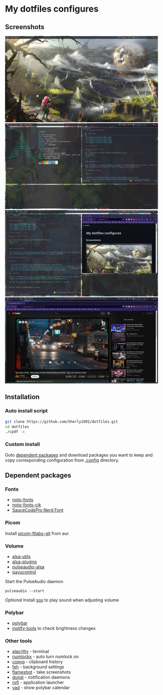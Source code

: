 # My dotfiles configures

## Screenshots

![](./imgs/screenshots/img_1.jpg)
![](./imgs/screenshots/img_2.jpg)
![](./imgs/screenshots/img_3.jpg)
![](./imgs/screenshots/img_4.jpg)

## Installation

### Auto install script
```sh
git clone https://github.com/Sherly1001/dotfiles.git
cd dotfiles
./cpdf -a
```

### Custom install

Goto [dependent packages](#dependent-packages) and download packages you want to keep and copy corresponding configuration from [.config](./.config) directory.

## Dependent packages

### Fonts

- [noto-fonts](https://www.archlinux.org/packages/extra/any/noto-fonts)
- [noto-fonts-cjk](https://www.archlinux.org/packages/extra/any/noto-fonts-cjk)
- [SauceCodePro Nerd Font](https://github.com/ryanoasis/nerd-fonts/releases/download/v3.3.0/SourceCodePro.zip)

### Picom

Install [picom-ftlabs-git](https://aur.archlinux.org/packages/picom-ftlabs-git) from aur.

### Volume

- [alsa-utils](https://archlinux.org/packages/extra/x86_64/alsa-utils/)
- [alsa-plugins](https://archlinux.org/packages/extra/x86_64/alsa-plugins/)
- [pulseaudio-alsa](https://archlinux.org/packages/extra/x86_64/pulseaudio-alsa/)
- [pavucontrol](https://archlinux.org/packages/extra/x86_64/pavucontrol/)

Start the PulseAudio daemon

```
pulseaudio --start
```

_Optional_ Install [sox](https://archlinux.org/packages/extra/x86_64/sox/) to play sound when adjusting volume

### Polybar

- [polybar](https://archlinux.org/packages/extra/x86_64/polybar/)
- [inotify-tools](https://archlinux.org/packages/extra/x86_64/inotify-tools/) to check brightness changes

### Other tools

- [alacritty](https://wiki.archlinux.org/title/Alacritty) - terminal
- [numlockx](https://archlinux.org/packages/extra/x86_64/numlockx/) - auto turn numlock on
- [copyq](https://archlinux.org/packages/extra/x86_64/copyq/) - clipboard history
- [feh](https://wiki.archlinux.org/title/feh) - background settings
- [flameshot](https://wiki.archlinux.org/title/Flameshot) - take screenshots
- [dunst](https://wiki.archlinux.org/title/Dunst) - notification daemons
- [rofi](https://wiki.archlinux.org/title/Rofi) - application launcher
- [yad](https://archlinux.org/packages/extra/x86_64/yad/) - show polybar calendar
